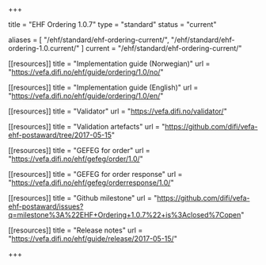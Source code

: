+++

title = "EHF Ordering 1.0.7"
type = "standard"
status = "current"

aliases = [ "/ehf/standard/ehf-ordering-current/", "/ehf/standard/ehf-ordering-1.0.current/" ]
current = "/ehf/standard/ehf-ordering-current/"

[[resources]]
title = "Implementation guide (Norwegian)"
url = "https://vefa.difi.no/ehf/guide/ordering/1.0/no/"

[[resources]]
title = "Implementation guide (English)"
url = "https://vefa.difi.no/ehf/guide/ordering/1.0/en/"

[[resources]]
title = "Validator"
url = "https://vefa.difi.no/validator/"

[[resources]]
title = "Validation artefacts"
url = "https://github.com/difi/vefa-ehf-postaward/tree/2017-05-15"

[[resources]]
title = "GEFEG for order"
url = "https://vefa.difi.no/ehf/gefeg/order/1.0/"

[[resources]]
title = "GEFEG for order response"
url = "https://vefa.difi.no/ehf/gefeg/orderresponse/1.0/"

[[resources]]
title = "Github milestone"
url = "https://github.com/difi/vefa-ehf-postaward/issues?q=milestone%3A%22EHF+Ordering+1.0.7%22+is%3Aclosed%7Copen"

[[resources]]
title = "Release notes"
url = "https://vefa.difi.no/ehf/guide/release/2017-05-15/"

+++
